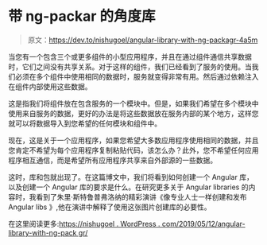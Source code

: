 # 带 ng-packar 的角度库

> 原文：<https://dev.to/nishugoel/angular-library-with-ng-packagr-4a5m>

当您有一个包含三个或更多组件的小型应用程序，并且在通过组件通信共享数据时，它们之间没有共享关系。对于这样的组件，我们已经看到了服务的使用。当我们必须在多个组件中使用相同的数据时，服务就变得非常有用。然后通过依赖注入在组件内部使用这些数据。

这是指我们将组件放在包含服务的一个模块中。但是，如果我们希望在多个模块中使用来自服务的数据，更好的办法是将这些数据放在服务内部的某个地方，这样您就可以将数据导入到您希望的任何模块和组件中。

现在，这是关于一个应用程序，如果您希望大多数应用程序使用相同的数据，并且您肯定不希望为每个应用程序复制粘贴代码，该怎么办？此外，您不希望任何应用程序相互通信，而是希望所有应用程序共享来自外部源的一些数据。

这时，库和包就出现了。在这篇博文中，我们将看到如何创建一个 Angular 库，以及创建一个 Angular 库的要求是什么。在研究更多关于 Angular libraries 的内容时，我看到了朱里·斯特鲁普弗洛纳的精彩演讲《像专业人士一样创建和发布 Angular libs 》,他在演讲中解释了使用这张图片创建库的必要性。

在这里阅读更多:[https://nishugoel . WordPress . com/2019/05/12/angular-library-with-ng-pack gr/](https://nishugoel.wordpress.com/2019/05/12/angular-library-with-ng-packagr/)